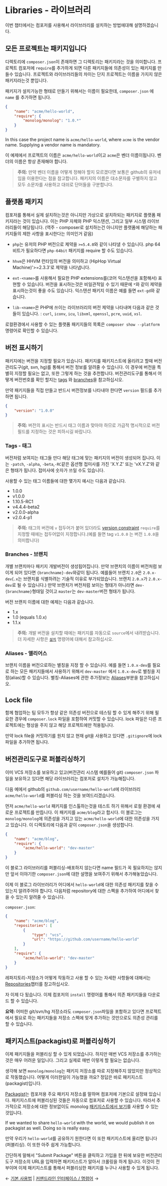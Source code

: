# Libraries - 라이브러리

이번 챕터에서는 컴포저를 사용해서 라이브러리를 설치하는 방법에대해 설명하겠습니다.

## 모든 프로젝트는 패키지입니다

디렉토리에 `composer.json`이 존재하면 그 디렉토리는 패키지라는 것을 의미합니다. 프로젝트 컴포저에 `require`를 추가하게 되면 다른 패키지들에 의존성이 있는 패키지를 만들수 있습니다. 프로젝트와 라이브러리들의 차이는 단지 프로젝트는
이름을 가지지 않은 패키지라는것 뿐입니다.


패키지가 설치가능한 형태로 만들기 위해서는 이름이 필요한데, `composer.json` 에 `name` 를 추가하면 됩니다. 

```json
{
    "name": "acme/hello-world",
    "require": {
        "monolog/monolog": "1.0.*"
    }
}
```

In this case the project name is `acme/hello-world`, where `acme` is the
vendor name. Supplying a vendor name is mandatory.

이 예제에서 프로젝트의 이름은 `acme/hello-world`이고 `acme`은 벤더 이름이됩니다. 벤더의 이름은 항상 존재해야 합니다.

> **주의:** 만약 벤더 이름을 어떻게 정해야 할지 모르겠다면 보통은 github의 유저네임을 이용한다는 점을 참고합니다. 패키지의 이름은 대소문자를 구별하지 않고 모두 소문자를 사용하고 대쉬로 단어들을 구분합니다. 

## 플랫폼 패키지

컴포저를 통해서 실제 설치하는것은 아니지만 가상으로 설치하되는 패키지로 플랫폼 패키지라는 것이 있습니다. 이는 PHP 자체와 PHP 익스텐션, 그리고 일부 시스템 라이브러리들이 해당됩니다. (역주 - composer로 설치하는건 아니지만 플랫폼에 해당하는 패키지들의 제한 사항을 표시한다는 의미인거 같음)


* `php`는 유저의 PHP 버전으로 제약을 `>=5.4.0`와 같이 나타낼 수 있습니다. php  64비트가 필요하다면 `php-64bit` 패키지를 require 할 수도 있습니다. 

* `hhvm`은 HHVM 런타임의 버전을 의미하고 (HipHop Virtual Machine)'>=2.3.3'로 제약을 나타냅니다.  

* `ext-<name>`를 사용해서 필요한 PHP extensions를(코어 익스텐션을 포함해서) 표현할 수 있습니다. 버전을 표시하는것은 비일관적일 수 있기 때문에 `*`와 같이 제약을 표시하는것이 좋을 수도 있습니다. 익스텐션 패키지 이름은 예를 들면 `ext-gd`와 같습니다. 

* `lib-<name>`은 PHP에 쓰이는 라이브러리의 버전 제약을 나타내며 다음과 같은 것들이 있습니다. : `curl`, `iconv`, `icu`, `libxml`,
  `openssl`, `pcre`, `uuid`, `xsl`.

로컬환경에서 사용할 수 있는 플랫폼 패키지들의 목록은 `composer show --platform`명령어로 확인할 수 있습니다.

## 버전 표시하기

패키지에는 버전을 지정할 필요가 있습니다. 패키지를 패키지스트에 올리려고 할때 버전관리도구(git, svn, hg)를 통해서 버전 정보를 알려줄 수 있습니다.
이 경우에 버전을 특별히 지정할 필요는 없고, 또한 그렇게 하는 것을 추천합니다. 버전관리도구를 통해서 어떻게 버전번호를 확인 할지는 [tags](#tags) 와 [branches](#branches)을 참고하십시오. 

만약 패키지들을 직접 만들고 반드시 버전정보를 나타내야 한다면 `version` 필드를 추가하면 됩니다. 

```json
{
    "version": "1.0.0"
}
```

> **주의:** 버전의 표시는 반드시 태그 이름과 맞아야 하므로 가급적 명시적으로 버전 필드를 지정하는 것은 피하시길 바랍니다.

### Tags - 태그

버전처럼 보여지는 태그들 만다 해당 태그에 맞는 패키지의 버전이 생성되어 집니다. 이는 `-patch`, `-alpha`, `-beta`,`-RC`같은 옵션형 접미사를 가진 'X.Y.Z' 또는 'vX.Y.Z'와 같은 형태가 됩니다. 접미사에 숫자가 쓰일 수도 있습니다.

사용할 수 있는 태그 이름들에 대한 몇가지 예시는 다음과 같습니다.

- 1.0.0
- v1.0.0
- 1.10.5-RC1
- v4.4.4-beta2
- v2.0.0-alpha
- v2.0.4-p1


> **주의:** 태그의 버전에 `v` 접두어가 붙어 있더라도 [version constraint](01-basic-usage.md#package-versions) `require`를 지정할 때에는 접두어없이 지정합니다.(예를 들면 tag `v1.0.0` 는 버전 `1.0.0`을 의미합니다)

### Branches - 브랜치

개별 브랜치마다 패키지 개발버전이 생성됩어집니다. 만약 브랜치의 이름이 버전처럼 보이게 되어 있다면 `{branchname}-dev`와같이 됩니다. 
예를들어 브랜치 `2.0`은 `2.0.x-dev`(`.x`는 브랜치를 식별하려는 기술적 이유로 부가되었습니다. 브랜치 `2.0.x`가 `2.0.x-dev`로 될 수 있습니다.) 만약 브랜치가 버전처럼 보이는 형태가 아니라면 `dev-{branchname}`형태일 것이고 `master`는 `dev-master`버전 형태가 됩니다. 

버전 브랜치 이름에 대한 예제는 다음과 같습니다.

- 1.x
- 1.0 (equals 1.0.x)
- 1.1.x

> **주의:** 개발 버전을 설치할 때에는 패키지를 자동으로 `source`에서 내려받습니다.
> 더 자세한 사항은 [`설치`](03-cli.md#install) 명령어에 대해서 참고하십시오.

### Aliases - 앨리어스

브랜치 이름을 버전으로하는 별칭을 지정 할 수 있습니다. 예를 들면 `1.0.x-dev`를 필요로 하는 모든 패키지들에서 사용하기 위해서 `dev-master` 에서 `1.0.x-dev`로 별칭을 지정(alias)할 수 있습니다. 별칭-Aliases에 관한 추가정보는 [Aliases](articles/aliases.md)부분을 참고하십시오.

## Lock file

함께 협업하는 팀 모두가 항상 같은 의존성 버전으로 테스팅 할 수 있게 해주기 위해 필요한 경우에 `composer.lock` 파일을 포함하여 커밋할 수 있습니다. lock 파일은 다른 프로젝트에는 형상을 주지 않고 해당 프로젝트에만 적용됩니다.

만약 lock file을 커밋하기를 원치 않고 현재 git을 사용하고 있다면 `.gitignore`에 lock 파일을 추가하면 됩니다.

## 버전관리도구로 퍼블리싱하기

이미 VCS 저장소를 보유하고 있고(버전관리 시스템 예를들어 git) `composer.json` 파일을 보유하고 있다면 해당 라이브러리는 컴포저로 설치가 가능해집니다. 

다음 예에서 github의 `github.com/username/hello-world`에 라이브러리 `acme/hello-world`를 퍼블리싱 하는 것을 보여드리겠습니다. 

먼저 `acme/hello-world` 패키지를 인스톨하는것을 테스트 하기 위해서 로컬 환경에 새로운 프로젝트를 만듭니다. 이 패키지를 `acme/blog`라고 합시다. 이 블로그는 `monolog/monolog`에 의존성을 가지고 있는 `acme/hello-world`에 대한 의존성을 가지고 있습니다. 이 디렉토리에 다음과 같이 `composer.json`을 생성합니다. 

```json
{
    "name": "acme/blog",
    "require": {
        "acme/hello-world": "dev-master"
    }
}
```

이 블로그 라이브러리를 퍼블리싱-배포하지 않는다면 name 필드가 꼭 필요하지는 않지만 앞서 이야기한 `composer.json`에 대한 설명을 보여주기 위해서 추가해놓았습니다.  

이제 이 블로그 라이브러리가 어디에서 `hello-world`에 대한 의존성 패키지를 찾을 수 있는지 알려주어야 합니다. 다음처럼 repository에 대한 스펙을 추가하여 어디에서 찾을 수 있는지 알려줄 수 있습니다. 

`composer.json`:

```json
{
    "name": "acme/blog",
    "repositories": [
        {
            "type": "vcs",
            "url": "https://github.com/username/hello-world"
        }
    ],
    "require": {
        "acme/hello-world": "dev-master"
    }
}
```
레파지토리-저장소가 어떻게 작동하고 사용 할 수 있는 자세한 사항들에 대해서는  [Repositories](05-repositories.md)챕터를 참고하십시오.

자 이제 다 됬습니다. 이제 컴포저의 `install` 명령어를 통해서 의존 패키지들을 다운로드 할 수 있습니다. 

**요약:** 어떠한 git/svn/hg 저장소라도 `composer.json`파일을 포함하고 있다면 프로젝트에서 필요로 하는 패키지들을 저장소 스펙에 맞게 추가하는 것만으로도 의존성 관리를 할 수 있습니다. 

## 패키지스트(packagist)로 퍼블리싱하기

이제 패키지들을 퍼블리싱 할 수 있게 되었습니다. 하지만 매번 VCS 저장소를 추가하는 것은 매우 어려운 일입니다. 그리고 실제로 매번 이렇게 할 필요는 없습니다. 

생각해 보면 `monolog/monolog`는 패키지 저장소를 따로 지정해주지 않았지만 정상적으로 작동했습니다. 어떻게 이러한일이 가능했을 까요? 정답은 바로 패키지스트(packagist)입니다. 

[Packagist](https://packagist.org/)는 컴포저용 주요 패키지 저장소를 말하며 컴포저에 기본으로 설정돼 있습니다. 패키지스트에 퍼블리싱된 것들은 자동으로 컴포저로 사용할 수 있습니다. 따라서 추가적으로 저장소에 대한 정보없이도 monolog [패키지스트에서 보기](https://packagist.org/packages/monolog/monolog)를 사용할 수 있는 것입니다. 

If we wanted to share `hello-world` with the world, we would publish it on
packagist as well. Doing so is really easy.

만약 우리가 `hello-world`를 공유하기 원한다면 이 또한 패키지스트에 올리면 됩니다(퍼블리싱). 이 또한 아주 쉽게 가능합니다. 

간단하게 말해서 "Submit Package" 버튼을 클릭하고 가입을 한 뒤에 보유한 버전관리도구 저장소의 URL을 입력하면 패키지스트가 알아서 크롤링을 하게 됩니다. 이것이 전부이며 이제 패키지스트를 통해서 퍼블리싱한 패키지를 누구나 사용할 수 있게 됩니다. 

&larr; [기본 사용법](01-basic-usage.md) |  [커맨드라인 인터페이스 / 명령어](03-cli.md) &rarr;